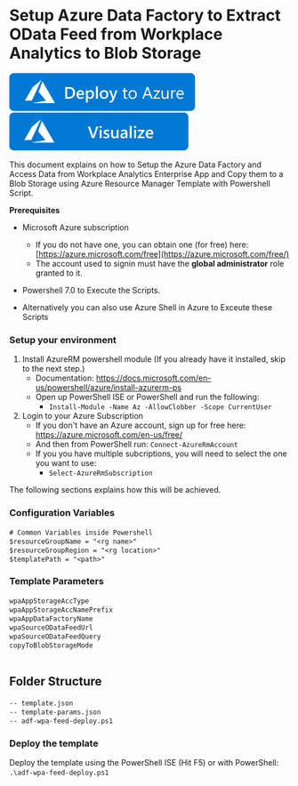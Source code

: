 
# Setup Azure Data Factory to Extract OData Feed from Workplace Analytics to Blob Storage




[![Deploy to Azure](https://raw.githubusercontent.com/Azure/azure-quickstart-templates/master/1-CONTRIBUTION-GUIDE/images/deploytoazure.svg?sanitize=true)](https://portal.azure.com/#create/Microsoft.Template/uri/https%3A%2F%2Fraw.githubusercontent.com%2Fnk-gears%2Fwpa-adf-blob-feed%2Fmaster%2Ftemplate.json)
[![Visualize](https://raw.githubusercontent.com/Azure/azure-quickstart-templates/master/1-CONTRIBUTION-GUIDE/images/visualizebutton.svg?sanitize=true)](http://armviz.io/#/?load=https://raw.githubusercontent.com/nk-gears/wpa-adf-blob-feed/master/template.json)



This document explains on how to Setup the Azure Data Factory and Access Data from Workplace Analytics Enterprise App and Copy them to a Blob Storage using  Azure Resource Manager Template with Powershell Script.

**Prerequisites**

- Microsoft Azure subscription
  - If you do not have one, you can obtain one (for free) here: [https://azure.microsoft.com/free](https://azure.microsoft.com/free/)
  - The account used to signin must have the **global administrator** role granted to it.

- Powershell 7.0 to Execute the Scripts.
- Alternatively you can also use Azure Shell in Azure to Exceute these Scripts



### Setup your environment

1. Install AzureRM powershell module (If you already have it installed, skip to the next step.)
   - Documentation: https://docs.microsoft.com/en-us/powershell/azure/install-azurerm-ps
   - Open up PowerShell ISE or PowerShell and run the following:
     - `Install-Module -Name Az -AllowClobber -Scope CurrentUser`
2. Login to your Azure Subscription
   - If you don't have an Azure account, sign up for free here: https://azure.microsoft.com/en-us/free/
   - And then from PowerShell run: `Connect-AzureRmAccount`
   - If you you have multiple subcriptions, you will need to select the one you want to use:
     - `Select-AzureRmSubscription`

The following sections explains how this will be achieved.


### Configuration Variables

```
# Common Variables inside Powershell
$resourceGroupName = "<rg name>"
$resourceGroupRegion = "<rg location>"
$templatePath = "<path>"

```

### Template Parameters

```
wpaAppStorageAccType
wpaAppStorageAccNamePrefix
wpaAppDataFactoryName
wpaSourceODataFeedUrl
wpaSourceODataFeedQuery
copyToBlobStorageMode


```


## Folder Structure
```
-- template.json
-- template-params.json
-- adf-wpa-feed-deploy.ps1

```

### Deploy the template

Deploy the template using the PowerShell ISE (Hit F5) or with PowerShell: `.\adf-wpa-feed-deploy.ps1`





